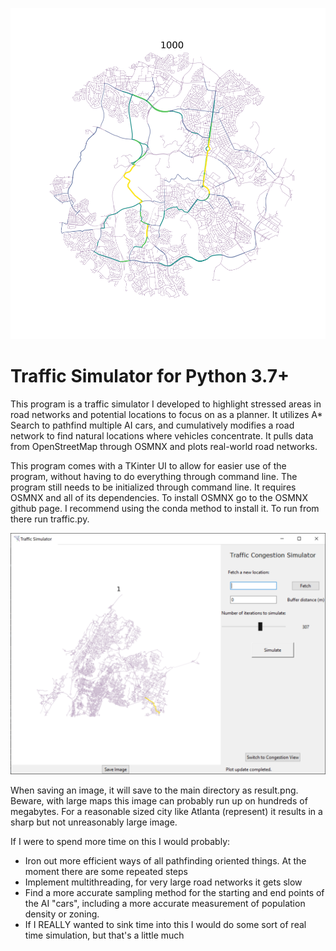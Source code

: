 ![Cool looking image](./resources/result.png)

# Traffic Simulator for Python 3.7+

This program is a traffic simulator I developed to highlight stressed areas in road networks and potential locations to focus on as a planner. It utilizes A* Search to pathfind multiple AI cars, and cumulatively modifies a road network to find natural locations where vehicles concentrate. It pulls data from OpenStreetMap through OSMNX and plots real-world road networks.

This program comes with a TKinter UI to allow for easier use of the program, without having to do everything through command line. The program still needs to be initialized through command line. It requires OSMNX and all of its dependencies. To install OSMNX go to the OSMNX github page. I recommend using the conda method to install it. To run from there run traffic.py.

![Image of using simulator](./resources/demo.png)

When saving an image, it will save to the main directory as result.png. Beware, with large maps this image can probably run up on hundreds of megabytes. For a reasonable sized city like Atlanta (represent) it results in a sharp but not unreasonably large image.

If I were to spend more time on this I would probably:
* Iron out more efficient ways of all pathfinding oriented things. At the moment there are some repeated steps
* Implement multithreading, for very large road networks it gets slow
* Find a more accurate sampling method for the starting and end points of the AI "cars", including a more accurate measurement of population density or zoning.
* If I REALLY wanted to sink time into this I would do some sort of real time simulation, but that's a little much